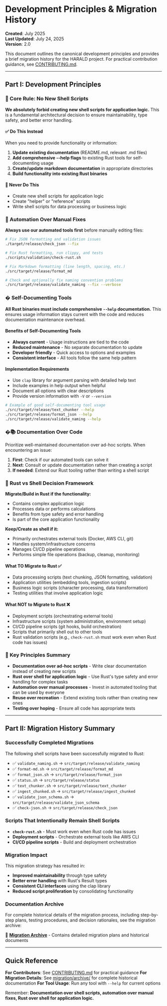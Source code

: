 # Development Principles & Migration History

**Created**: July 2025  
**Last Updated**: July 24, 2025  
**Version**: 2.0

This document outlines the canonical development principles and provides a brief
migration history for the HARALD project. For practical contribution guidance,
see [CONTRIBUTING.md](CONTRIBUTING.md).

---

## Part I: Development Principles

### 🚫 Core Rule: No New Shell Scripts

**We absolutely forbid creating new shell scripts for application logic.** This
is a fundamental architectural decision to ensure maintainability, type safety,
and better error handling.

#### ✅ Do This Instead

When you need to provide functionality or information:

1. **Update existing documentation** (README.md, relevant .md files)
2. **Add comprehensive --help flags** to existing Rust tools for
   self-documenting usage
3. **Create/update markdown documentation** in appropriate directories
4. **Build functionality into existing Rust binaries**

#### 🚫 Never Do This

- Create new shell scripts for application logic
- Create "helper" or "reference" scripts
- Write shell scripts for data processing or business logic

### 🔧 Automation Over Manual Fixes

**Always use our automated tools first** before manually editing files:

```bash
# Fix JSON formatting and validation issues
./target/release/check_json --fix

# Fix Rust formatting, run clippy, and tests
./scripts/validation/check-rust.sh

# Fix Markdown formatting (line length, spacing, etc.)
./src/target/release/format_md

# Check and optionally fix naming convention problems
./src/target/release/validate_naming --fix --verbose
```

### � Self-Documenting Tools

**All Rust binaries must include comprehensive `--help` documentation.** This
ensures usage information stays current with the code and reduces documentation
maintenance overhead.

#### Benefits of Self-Documenting Tools

- **Always current** - Usage instructions are tied to the code
- **Reduced maintenance** - No separate documentation to update
- **Developer friendly** - Quick access to options and examples
- **Consistent interface** - All tools follow the same help pattern

#### Implementation Requirements

- Use `clap` library for argument parsing with detailed help text
- Include examples in help output when helpful
- Document all options with clear descriptions
- Provide version information with `-V` or `--version`

```bash
# Example of good self-documenting tool usage
./src/target/release/text_chunker --help
./src/target/release/format_json --help
./src/target/release/validate_naming --help
```

### �📚 Documentation Over Code

Prioritize well-maintained documentation over ad-hoc scripts. When encountering
an issue:

1. **First**: Check if our automated tools can solve it
2. **Next**: Consult or update documentation rather than creating a script
3. **If needed**: Extend our Rust tooling rather than writing a shell script

### 🦀 Rust vs Shell Decision Framework

**Migrate/Build in Rust if the functionality:**

- Contains complex application logic
- Processes data or performs calculations
- Benefits from type safety and error handling
- Is part of the core application functionality

**Keep/Create as shell if it:**

- Primarily orchestrates external tools (Docker, AWS CLI, git)
- Handles system/infrastructure concerns
- Manages CI/CD pipeline operations
- Performs simple file operations (backup, cleanup, monitoring)

#### What TO Migrate to Rust ✅

- Data processing scripts (text chunking, JSON formatting, validation)
- Application utilities (embedding tools, ingestion scripts)
- Business logic scripts (character processing, data transformation)
- Testing utilities that involve application logic

#### What NOT to Migrate to Rust ❌

- Deployment scripts (orchestrating external tools)
- Infrastructure scripts (system administration, environment setup)
- CI/CD pipeline scripts (git hooks, build orchestration)
- Scripts that primarily shell out to other tools
- Rust validation scripts (e.g., `check-rust.sh` must work even when Rust code
  has issues)

### 🎯 Key Principles Summary

- **Documentation over ad-hoc scripts** - Write clear documentation instead of
  creating new scripts
- **Rust over shell for application logic** - Use Rust's type safety and error
  handling for complex tasks
- **Automation over manual processes** - Invest in automated tooling that can be
  used by everyone
- **Reuse over recreation** - Extend existing tools rather than creating new
  ones
- **Testing over hoping** - Ensure all code has appropriate tests

---

## Part II: Migration History Summary

### Successfully Completed Migrations

The following shell scripts have been successfully migrated to Rust:

- ✅ `validate_naming.sh` → `src/target/release/validate_naming`
- ✅ `format-md.sh` → `src/target/release/format_md`
- ✅ `format_json.sh` → `src/target/release/format_json`
- ✅ `status.sh` → `src/target/release/status`
- ✅ `text_chunker.sh` → `src/target/release/text_chunker`
- ✅ `ingest_chunked.sh` → `src/target/release/ingest_chunked`
- ✅ `validate_json_schema.sh` → `src/target/release/validate_json_schema`
- ✅ `check-json.sh` → `src/target/release/check_json`

### Scripts That Intentionally Remain Shell Scripts

- **`check-rust.sh`** - Must work even when Rust code has issues
- **Deployment scripts** - Orchestrate external tools like AWS CLI
- **CI/CD pipeline scripts** - Build and deployment orchestration

### Migration Impact

This migration strategy has resulted in:

- **Improved maintainability** through type safety
- **Better error handling** with Rust's Result types
- **Consistent CLI interfaces** using the clap library
- **Reduced script proliferation** by consolidating functionality

### Documentation Archive

For complete historical details of the migration process, including step-by-step
plans, testing procedures, and decision rationales, see the migration archive:

📁 **[Migration Archive](migration/archive/)** - Contains detailed migration
plans and historical documents

---

## Quick Reference

**For Contributors**: See [CONTRIBUTING.md](CONTRIBUTING.md) for practical
guidance **For Migration Details**: See [migration/archive/](migration/archive/)
for complete historical documentation **For Tool Usage**: Run any tool with
`--help` for current options

Remember: **Documentation over shell scripts, automation over manual fixes, Rust
over shell for application logic.**
